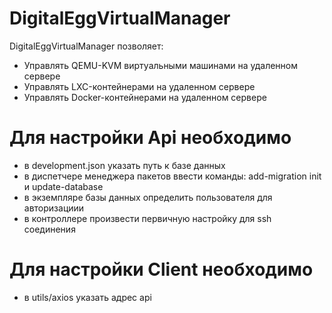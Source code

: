 # DigitalEggVirtualManager

DigitalEggVirtualManager позволяет:

- Управлять QEMU-KVM виртуальными машинами на удаленном сервере
- Управлять LXC-контейнерами на удаленном сервере
- Управлять Docker-контейнерами на удаленном сервере

# Для настройки Api необходимо
- в development.json указать путь к базе данных
- в диспетчере менеджера пакетов ввести команды: add-migration init и update-database
- в экземпляре базы данных определить пользователя для авторизациии
- в контроллере произвести первичную настройку для ssh соединения
# Для настройки Client необходимо
- в utils/axios указать адрес api
